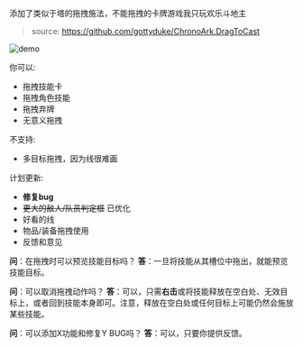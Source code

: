 添加了类似于塔的拖拽施法，不能拖拽的卡牌游戏我只玩欢乐斗地主

> source: https://github.com/gottyduke/ChronoArk.DragToCast

![demo](https://i.postimg.cc/RV73WSMv/drag-to-cast-demo.gif)


你可以:
- 拖拽技能卡
- 拖拽角色技能
- 拖拽弃牌
- 无意义拖拽


不支持:
- 多目标拖拽，因为线很难画


计划更新:
- **修复bug**
- ~~更大的敌人/队员判定框~~ 已优化
- 好看的线
- 物品/装备拖拽使用
- 反馈和意见


**问**：在拖拽时可以预览技能目标吗？
**答**：一旦将技能从其槽位中拖出，就能预览技能目标。

**问**：可以取消拖拽动作吗？
**答**：可以，只需**右击**或将技能释放在空白处、无效目标上，或者回到技能本身即可。注意，释放在空白处或任何目标上可能仍然会施放某些技能。

**问**：可以添加X功能和修复Y BUG吗？
**答**：可以，只要你提供反馈。
